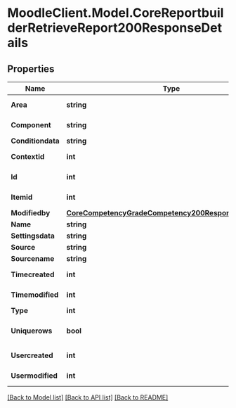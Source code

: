 # MoodleClient.Model.CoreReportbuilderRetrieveReport200ResponseDetails

## Properties

Name | Type | Description | Notes
------------ | ------------- | ------------- | -------------
**Area** | **string** | area | [default to ""]
**Component** | **string** | component | [default to ""]
**Conditiondata** | **string** | conditiondata | 
**Contextid** | **int** | contextid | [default to {}]
**Id** | **int** | id | [default to 0]
**Itemid** | **int** | itemid | [default to 0]
**Modifiedby** | [**CoreCompetencyGradeCompetency200ResponseActionuser**](CoreCompetencyGradeCompetency200ResponseActionuser.md) |  | 
**Name** | **string** | name | 
**Settingsdata** | **string** | settingsdata | 
**Source** | **string** | source | 
**Sourcename** | **string** | sourcename | 
**Timecreated** | **int** | timecreated | [default to 0]
**Timemodified** | **int** | timemodified | [default to 0]
**Type** | **int** | type | 
**Uniquerows** | **bool** | uniquerows | [default to false]
**Usercreated** | **int** | usercreated | [default to {}]
**Usermodified** | **int** | usermodified | [default to 0]

[[Back to Model list]](../README.md#documentation-for-models) [[Back to API list]](../README.md#documentation-for-api-endpoints) [[Back to README]](../README.md)

